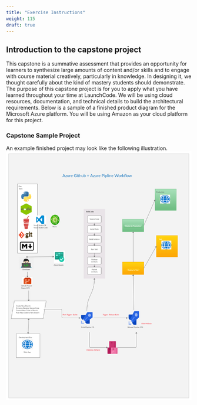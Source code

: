 ```yaml
---
title: "Exercise Instructions"
weight: 115
draft: true
---
```


## Introduction to the capstone project
This capstone is a summative assessment that provides an opportunity for learners to synthesize large amounts of content and/or skills and to engage with course material creatively, particularly in knowledge. In designing it, we thought carefully about the kind of mastery students should demonstrate. The purpose of this capstone project is for you to apply what you have learned throughout your time at LaunchCode. We will be using cloud resources, documentation, and technical details to build the architectural requirements. Below is a sample of a finished product diagram for the Microsoft Azure platform. You will be using Amazon as your cloud platform for this project. 

### Capstone Sample Project 
An example finished project may look like the following illustration. 
![Azure CI/CD Pipeline](../../imgs/CI_CD_Github_AzurePipeline.png "Sample Illustration of Microsoft Azure CI/CD Pipeline")